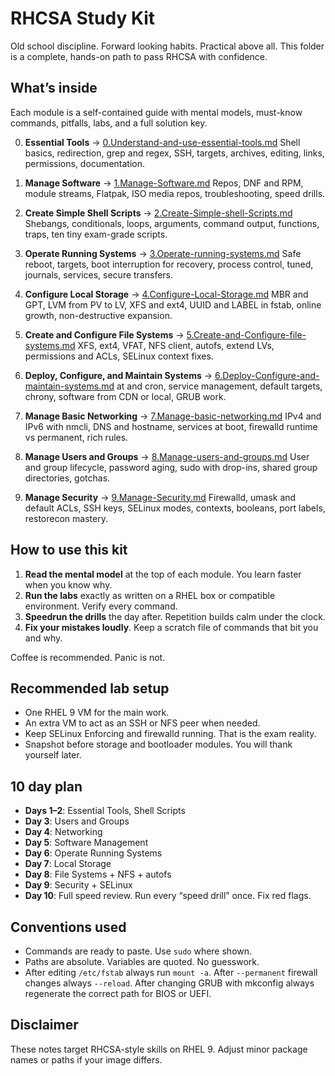 # RHCSA Study Kit

Old school discipline. Forward looking habits. Practical above all. This folder is a complete, hands-on path to pass RHCSA with confidence.

## What’s inside

Each module is a self-contained guide with mental models, must-know commands, pitfalls, labs, and a full solution key.

0. **Essential Tools** → [0.Understand-and-use-essential-tools.md](./0.Understand-and-use-essential-tools.md)
   Shell basics, redirection, grep and regex, SSH, targets, archives, editing, links, permissions, documentation.

1. **Manage Software** → [1.Manage-Software.md](./1.Manage-Software.md)
   Repos, DNF and RPM, module streams, Flatpak, ISO media repos, troubleshooting, speed drills.

2. **Create Simple Shell Scripts** → [2.Create-Simple-shell-Scripts.md](./2.Create-Simple-shell-Scripts.md)
   Shebangs, conditionals, loops, arguments, command output, functions, traps, ten tiny exam-grade scripts.

3. **Operate Running Systems** → [3.Operate-running-systems.md](./3.Operate-running-systems.md)
   Safe reboot, targets, boot interruption for recovery, process control, tuned, journals, services, secure transfers.

4. **Configure Local Storage** → [4.Configure-Local-Storage.md](./4.Configure-Local-Storage.md)
   MBR and GPT, LVM from PV to LV, XFS and ext4, UUID and LABEL in fstab, online growth, non-destructive expansion.

5. **Create and Configure File Systems** → [5.Create-and-Configure-file-systems.md](./5.Create-and-Configure-file-systems.md)
   XFS, ext4, VFAT, NFS client, autofs, extend LVs, permissions and ACLs, SELinux context fixes.

6. **Deploy, Configure, and Maintain Systems** → [6.Deploy-Configure-and-maintain-systems.md](./6.Deploy-Configure-and-maintain-systems.md)
   at and cron, service management, default targets, chrony, software from CDN or local, GRUB work.

7. **Manage Basic Networking** → [7.Manage-basic-networking.md](./7.Manage-basic-networking.md)
   IPv4 and IPv6 with nmcli, DNS and hostname, services at boot, firewalld runtime vs permanent, rich rules.

8. **Manage Users and Groups** → [8.Manage-users-and-groups.md](./8.Manage-users-and-groups.md)
   User and group lifecycle, password aging, sudo with drop-ins, shared group directories, gotchas.

9. **Manage Security** → [9.Manage-Security.md](./9.Manage-Security.md)
    Firewalld, umask and default ACLs, SSH keys, SELinux modes, contexts, booleans, port labels, restorecon mastery.

## How to use this kit

1. **Read the mental model** at the top of each module. You learn faster when you know why.
2. **Run the labs** exactly as written on a RHEL box or compatible environment. Verify every command.
3. **Speedrun the drills** the day after. Repetition builds calm under the clock.
4. **Fix your mistakes loudly**. Keep a scratch file of commands that bit you and why.

Coffee is recommended. Panic is not.

## Recommended lab setup

* One RHEL 9 VM for the main work.
* An extra VM to act as an SSH or NFS peer when needed.
* Keep SELinux Enforcing and firewalld running. That is the exam reality.
* Snapshot before storage and bootloader modules. You will thank yourself later.

## 10 day plan

* **Days 1–2**: Essential Tools, Shell Scripts
* **Day 3**: Users and Groups
* **Day 4**: Networking
* **Day 5**: Software Management
* **Day 6**: Operate Running Systems
* **Day 7**: Local Storage
* **Day 8**: File Systems + NFS + autofs
* **Day 9**: Security + SELinux
* **Day 10**: Full speed review. Run every “speed drill” once. Fix red flags.

## Conventions used

* Commands are ready to paste. Use `sudo` where shown.
* Paths are absolute. Variables are quoted. No guesswork.
* After editing `/etc/fstab` always run `mount -a`. After `--permanent` firewall changes always `--reload`. After changing GRUB with mkconfig always regenerate the correct path for BIOS or UEFI.

## Disclaimer

These notes target RHCSA-style skills on RHEL 9. Adjust minor package names or paths if your image differs.

